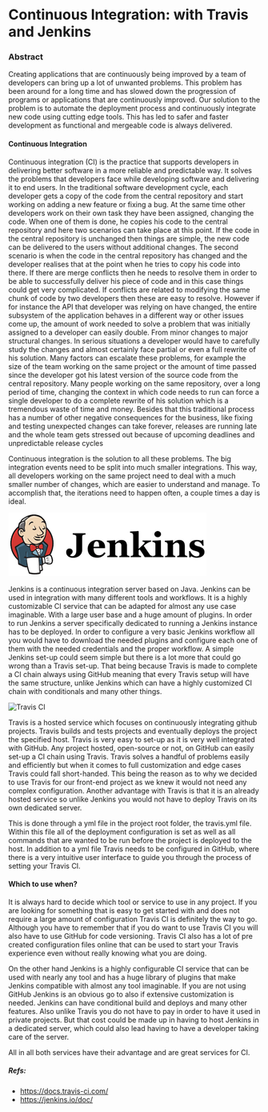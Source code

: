 # Continuous Integration: with Travis and Jenkins

### Abstract

Creating applications that are continuously being improved by a team of developers can bring up a lot of unwanted problems. This problem has been around for a long time and has slowed down the progression of programs or applications that are continuously improved. Our solution to the problem is to automate the deployment process and continuously integrate new code using cutting edge tools. This has led to safer and faster development as functional and mergeable code is always delivered.

#### Continuous Integration

Continuous integration (CI) is the practice that supports developers in delivering better software in a more reliable and predictable way. It solves the problems that developers face while developing software and delivering it to end users.
In the traditional software development cycle, each developer gets a copy of the code from the central repository and start working on adding a new feature or fixing a bug. At the same time other developers work on their own task they have been assigned, changing the code. When one of them is done, he copies his code to the central repository and here two scenarios can take place at this point. If the code in the central repository is unchanged then things are simple, the new code can be delivered to the users without additional changes. The second scenario is when the code in the central repository has changed and the developer realises that at the point when he tries to copy his code into there. If there are merge conflicts then he needs to resolve them in order to be able to successfully deliver his piece of code and in this case things could get very complicated. If conflicts are related to modifying the same chunk of code by two developers then these are easy to resolve. However if for instance the API that developer was relying on have changed, the entire subsystem of the application behaves in a different way or other issues come up, the amount of work needed to solve a problem that was initially assigned to a developer can easily double. From minor changes to major structural changes. In serious situations a developer would have to carefully study the changes and almost certainly face partial or even a full rewrite of his solution. Many factors can escalate these problems, for example the size of the team working on the same project or the amount of time passed since the developer got his latest version of the source code from the central repository. Many people working on the same repository, over a long period of time, changing the context in which code needs to run can force a single developer to do a complete rewrite of his solution which is a tremendous waste of time and money. Besides that this traditional process has a number of other negative consequences for the business, like fixing and testing unexpected changes can take forever, releases are running late and the whole team gets stressed out because of upcoming deadlines and unpredictable release cycles

Continuous integration is the solution to all these problems. The big integration events need to be split into much smaller integrations. This way, all developers working on the same project need to deal with a much smaller number of changes, which are easier to understand and manage. To accomplish that, the iterations need to happen often, a couple times a day is ideal.

![Jenkins](https://github.com/Koziar/ufo/blob/master/jenkins.png)

Jenkins is a continuous integration server based on Java. Jenkins can be used in integration with many different tools and workflows. It is a highly customizable CI service that can be adapted for almost any use case imaginable. With a large user base and a huge amount of plugins. In order to run Jenkins a server specifically dedicated to running a Jenkins instance has to be deployed. In order to configure a very basic Jenkins workflow all you would have to download the needed plugins and configure each one of them with the needed credentials and the proper workflow. A simple Jenkins set-up could seem simple but there is a lot more that could go wrong than a Travis set-up. That being because Travis is made to complete a CI chain always using GitHub meaning that every Travis setup will have the same structure, unlike Jenkins which can have a highly customized CI chain with conditionals and many other things.

![Travis CI](https://workablehr.s3.amazonaws.com/uploads/account/logo/11901/large_Mascot-fullcolor-png.png)

Travis is a hosted service which focuses on continuously integrating github projects. Travis builds and tests projects and eventually deploys the project the specified host. Travis is very easy to set-up as it is very well integrated with GitHub. Any project hosted, open-source or not, on GitHub can easily set-up a CI chain using Travis. Travis solves a handful of problems easily and efficiently but when it comes to full customization and edge cases Travis could fall short-handed. This being the reason as to why we decided to use Travis for our front-end project as we knew it would not need any complex configuration. Another advantage with Travis is that it is an already hosted service so unlike Jenkins you would not have to deploy Travis on its own dedicated server.

This is done through a yml file in the project root folder, the travis.yml file. Within this file all of the deployment configuration is set as well as all commands that are wanted to be run before the project is deployed to the host. In addition to a yml file Travis needs to be configured in GitHub, where there is a very intuitive user interface to guide you through the process of setting your Travis CI.


#### Which to use when?

It is always hard to decide which tool or service to use in any project. If you are looking for something that is easy to get started with and does not require a large amount of configuration Travis CI is definitely the way to go. Although you have to remember that if you do want to use Travis CI you will also have to use GitHub for code versioning. Travis CI also has a lot of pre created configuration files online that can be used to start your Travis experience even without really knowing what you are doing. 

On the other hand Jenkins is a highly configurable CI service that can be used with nearly any tool and has a huge library of plugins that make Jenkins compatible with almost any tool imaginable. If you are not using GitHub Jenkins is an obvious go to also if extensive customization is needed. Jenkins can have conditional build and deploys and many other features. Also unlike Travis you do not have to pay in order to have it used in private projects. But that cost could be made up in having to host Jenkins in a dedicated server, which could also lead having to have a developer taking care of the server.

All in all both services have their advantage and are great services for CI.

##### Refs:
* https://docs.travis-ci.com/
* https://jenkins.io/doc/

